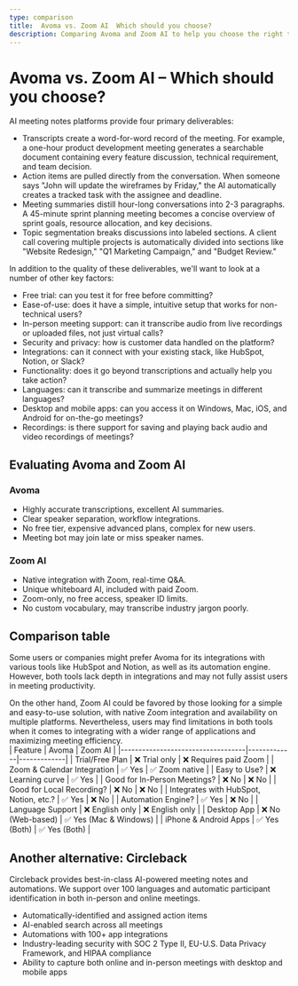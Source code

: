 ```yaml
---
type: comparison
title:  Avoma vs. Zoom AI  Which should you choose?
description: Comparing Avoma and Zoom AI to help you choose the right tool for your needs. Explore features, benefits, and consider Circleback as an alternative.
---
```


# Avoma vs. Zoom AI – Which should you choose?  
AI meeting notes platforms provide four primary deliverables:  
  
* Transcripts create a word-for-word record of the meeting. For example, a one-hour product development meeting generates a searchable document containing every feature discussion, technical requirement, and team decision.  
* Action items are pulled directly from the conversation. When someone says "John will update the wireframes by Friday," the AI automatically creates a tracked task with the assignee and deadline.  
* Meeting summaries distill hour-long conversations into 2-3 paragraphs. A 45-minute sprint planning meeting becomes a concise overview of sprint goals, resource allocation, and key decisions.  
* Topic segmentation breaks discussions into labeled sections. A client call covering multiple projects is automatically divided into sections like "Website Redesign," "Q1 Marketing Campaign," and "Budget Review."  
  
In addition to the quality of these deliverables, we'll want to look at a number of other key factors:  
  
* Free trial: can you test it for free before committing?  
* Ease-of-use: does it have a simple, intuitive setup that works for non-technical users?  
* In-person meeting support: can it transcribe audio from live recordings or uploaded files, not just virtual calls?  
* Security and privacy: how is customer data handled on the platform?  
* Integrations: can it connect with your existing stack, like HubSpot, Notion, or Slack?  
* Functionality: does it go beyond transcriptions and actually help you take action?  
* Languages: can it transcribe and summarize meetings in different languages?  
* Desktop and mobile apps: can you access it on Windows, Mac, iOS, and Android for on-the-go meetings?  
* Recordings: is there support for saving and playing back audio and video recordings of meetings?    
## Evaluating Avoma and Zoom AI  
### Avoma
- Highly accurate transcriptions, excellent AI summaries.
- Clear speaker separation, workflow integrations. 
- No free tier, expensive advanced plans, complex for new users.
- Meeting bot may join late or miss speaker names.

### Zoom AI
- Native integration with Zoom, real-time Q&A.
- Unique whiteboard AI, included with paid Zoom.
- Zoom-only, no free access, speaker ID limits.
- No custom vocabulary, may transcribe industry jargon poorly.  
## Comparison table    
Some users or companies might prefer Avoma for its integrations with various tools like HubSpot and Notion, as well as its automation engine. However, both tools lack depth in integrations and may not fully assist users in meeting productivity.

On the other hand, Zoom AI could be favored by those looking for a simple and easy-to-use solution, with native Zoom integration and availability on multiple platforms. Nevertheless, users may find limitations in both tools when it comes to integrating with a wider range of applications and maximizing meeting efficiency.  
| Feature                           | Avoma       | Zoom AI     |
|-----------------------------------|-------------|-------------|
| Trial/Free Plan                   | ❌ Trial only | ❌ Requires paid Zoom |
| Zoom & Calendar Integration       | ✅ Yes       | ✅ Zoom native |
| Easy to Use?                      | ❌ Learning curve | ✅ Yes |
| Good for In-Person Meetings?      | ❌ No        | ❌ No        |
| Good for Local Recording?         | ❌ No        | ❌ No        |
| Integrates with HubSpot, Notion, etc.? | ✅ Yes | ❌ No        |
| Automation Engine?                | ✅ Yes       | ❌ No        |
| Language Support                  | ❌ English only | ❌ English only |
| Desktop App                       | ❌ No (Web-based) | ✅ Yes (Mac & Windows) |
| iPhone & Android Apps             | ✅ Yes (Both) | ✅ Yes (Both) |  
## Another alternative: Circleback  
Circleback provides best-in-class AI-powered meeting notes and automations. We support over 100 languages and automatic participant identification in both in-person and online meetings.  
  
* Automatically-identified and assigned action items  
* AI-enabled search across all meetings  
* Automations with 100+ app integrations  
* Industry-leading security with SOC 2 Type II, EU-U.S. Data Privacy Framework, and HIPAA compliance  
* Ability to capture both online and in-person meetings with desktop and mobile apps  